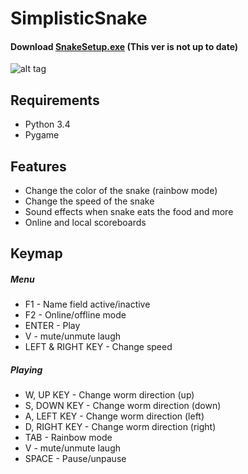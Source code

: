 # SimplisticSnake

#### Download [SnakeSetup.exe](http://tinyurl.com/pktxoql "Snake setup file")  (This ver is not up to date)

![alt tag](http://s16.postimg.org/rflvw3745/LRFo_Tbe.png)

## Requirements

 * Python 3.4
 * Pygame

## Features

 * Change the color of the snake (rainbow mode)
 * Change the speed of the snake
 * Sound effects when snake eats the food and more
 * Online and local scoreboards

## Keymap

##### Menu
  * F1 - Name field active/inactive
  * F2 - Online/offline mode
  * ENTER - Play
  * V - mute/unmute laugh
  * LEFT & RIGHT KEY - Change speed

##### Playing
  * W, UP KEY - Change worm direction (up)
  * S, DOWN KEY - Change worm direction (down)
  * A, LEFT KEY - Change worm direction (left)
  * D, RIGHT KEY - Change worm direction (right)
  * TAB - Rainbow mode
  * V - mute/unmute laugh
  * SPACE - Pause/unpause
